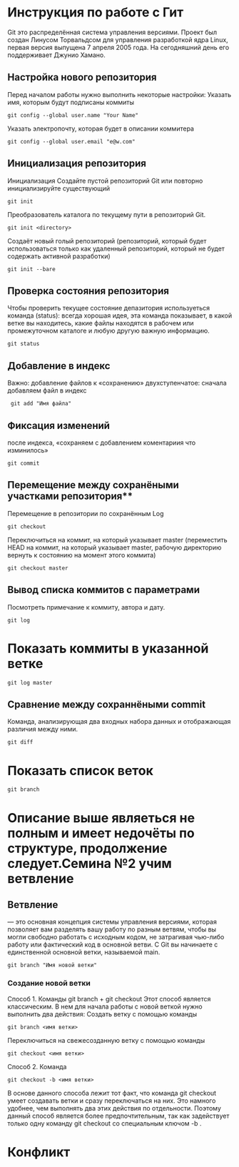 # **Инструкция по работе с Гит**

Git это распределённая система управления версиями. Проект был создан Линусом Торвальдсом для управления разработкой ядра Linux, первая версия выпущена 7 апреля 2005 года. На сегодняшний день его поддерживает Джунио Хамано.

## **Настройка нового репозитория**
Перед началом работы нужно выполнить некоторые настройки:
Указать имя, которым будут подписаны коммиты

    git config --global user.name "Your Name" 

 Указать электропочту, которая будет в описании коммитера

    git config --global user.email "e@w.com"  
 

## **Инициализация репозитория**
Инициализация Создайте пустой репозиторий Git или повторно инициализируйте существующий 
   
    git init

Преобразователь каталога по текущему пути в репозиторий Git.

    git init <directory>

Создаёт новый голый репозиторий (репозиторий, который будет использоваться только как удаленный репозиторий, который не будет содержать активной разработки) 

    git init --bare

## **Проверка состояния репозитория**

Чтобы проверить текущее состояние депазитория используеться команда (status): всегда хорошая идея, эта команда показывает, в какой ветке вы находитесь, какие файлы находятся в рабочем или промежуточном каталоге и любую другую важную информацию.

    git status

## **Добавление в индекс**
Важно:  добавление файлов к «сохранению» двухступенчатое: сначала добавляем файл в индекс 

     git add "Имя файла"

## **Фиксация изменений**
после индекса, «сохраняем с добавлением коментариия что изминилось»

    git commit

##  Перемещение между сохранёными участками репозитория**
Перемещение в репозитории по сохранённым Log
    
    git checkout

Переключиться на коммит, на который указывает master (переместить HEAD на коммит, на который указывает master, рабочую директорию вернуть к состоянию на момент этого коммита)
    
    git checkout master

## **Вывод списка коммитов с параметрами**
Посмотреть примечание к коммиту, автора и дату.

    git log

# Показать коммиты в указанной ветке
    git log master

## **Сравнение между сохраннёными commit** 
 Команда, анализирующая два входных набора данных и отображающая различия между ними. 

    git diff

# **Показать список веток** 

    git branch 

# Описание выше являеться не полным и имеет недочёты по структуре, продолжение следует.Семина №2 учим ветвление

## Ветвление 
 — это основная концепция системы управления версиями, которая позволяет вам разделять вашу работу по разным ветвям, чтобы вы могли свободно работать с исходным кодом, не затрагивая чью-либо работу или фактический код в основной ветви. С Git вы начинаете с единственной основной ветки, называемой main.

    git branch "Имя новой ветки"


### Создание новой ветки
Способ 1. Команды git branch + git checkout
Этот способ является классическим. В нем для начала работы с новой веткой нужно выполнить два действия:
Создать ветку с помощью команды 
    
    git branch <имя ветки>
Переключиться на свежесозданную ветку с помощью команды     
    
    git checkout <имя ветки>
    
Способ 2. Команда   
    
    git checkout -b <имя ветки>
В основе данного способа лежит тот факт, что команда git checkout умеет создавать ветки и сразу переключаться на них. Это намного удобнее, чем выполнять два этих действия по отдельности. Поэтому данный способ является более предпочтительным, так как задействует только одну команду git checkout со специальным ключом -b .
    

# Конфликт 
